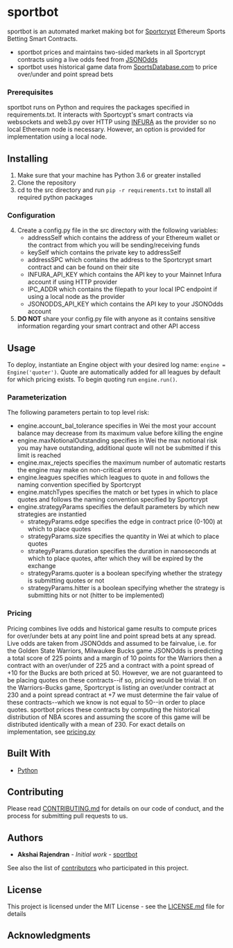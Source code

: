 # sportbot

sportbot is an automated market making bot for [Sportcrypt](https://sportcrypt.com) Ethereum Sports Betting Smart Contracts.

* sportbot prices and maintains two-sided markets in all Sportcrypt contracts using a live odds feed from [JSONOdds](https://jsonodds.com)
* sportbot uses historical game data from [SportsDatabase.com](https://sportsdatabase.com) to price over/under and point spread bets

### Prerequisites

sportbot runs on Python and requires the packages specified in requirements.txt. 
It interacts with Sportcypt's smart contracts via websockets and web3.py over HTTP using [INFURA](https://infura.io) as the provider so no local Ethereum node is necessary. However, an option is provided for implementation using a local node.

## Installing

1. Make sure that your machine has Python 3.6 or greater installed
2. Clone the repository
3. cd to the src directory and run `pip -r requirements.txt` to install all required python packages

### Configuration

4. Create a config.py file in the src directory with the following variables:
   - addressSelf which contains the address of your Ethereum wallet or the contract from which you will be sending/receiving funds
   - keySelf which contains the private key to addressSelf
   - addressSPC which contains the address to the Sportcrypt smart contract and can be found on their site
   - INFURA_API_KEY which contains the API key to your Mainnet Infura account if using HTTP provider
   - IPC_ADDR which contains the filepath to your local IPC endpoint if using a local node as the provider
   - JSONODDS_API_KEY which contains the API key to your JSONOdds account
5. **DO NOT** share your config.py file with anyone as it contains sensitive information regarding your smart contract and other API access

## Usage

To deploy, instantiate an Engine object with your desired log name: `engine = Engine('quoter')`. Quote are automatically added for all leagues by default for which pricing exists. To begin quoting run `engine.run()`.

### Parameterization

The following parameters pertain to top level risk:
- engine.account_bal_tolerance specifies in Wei the most your account balance may decrease from its maximum value before killing the engine
- engine.maxNotionalOutstanding specifies in Wei the max notional risk you may have outstanding, additional quote will not be submitted if this limit is reached
- engine.max_rejects specifies the maximum number of automatic restarts the engine may make on non-critical errors
- engine.leagues specifies which leagues to quote in and follows the naming convention specified by Sportcrypt
- engine.matchTypes specifies the match or bet types in which to place quotes and follows the naming convention specified by Sportcrypt
- engine.strategyParams specifies the default parameters by which new strategies are instantied
  - strategyParams.edge specifies the edge in contract price (0-100) at which to place quotes
  - strategyParams.size specifies the quantity in Wei at which to place quotes
  - strategyParams.duration specifies the duration in nanoseconds at which to place quotes, after which they will be expired by the exchange
  - strategyParams.quoter is a boolean specifying whether the strategy is submitting quotes or not
  - strategyParams.hitter is a boolean specifying whether the strategy is submitting hits or not (hitter to be implemented)

### Pricing

Pricing combines live odds and historical game results to compute prices for over/under bets at any point line and point spread bets at any spread. Live odds are taken from JSONOdds and assumed to be fairvalue, i.e. for the Golden State Warriors, Milwaukee Bucks game JSONOdds is predicting a total score of 225 points and a margin of 10 points for the Warriors then a contract with an over/under of 225 and a contract with a point spread of +10 for the Bucks are both priced at 50. However, we are not guaranteed to be placing quotes on these contracts--if so, pricing would be trivial. If on the Warriors-Bucks game, Sportcrypt is listing an over/under contract at 230 and a point spread contract at +7 we must determine the fair value of these contracts--which we know is not equal to 50--in order to place quotes. sportbot prices these contracts by computing the historical distribution of NBA scores and assuming the score of this game will be distributed identically with a mean of 230. For exact details on implementation, see [pricing.py](https://github.com/akshairajendran/sportbot/src/pricing.py)



## Built With

* [Python](http://www.python.org)

## Contributing

Please read [CONTRIBUTING.md]() for details on our code of conduct, and the process for submitting pull requests to us.

## Authors

* **Akshai Rajendran** - *Initial work* - [sportbot](https://github.com/akshairajendran/sportbot)

See also the list of [contributors](https://github.com/akshairajendran/sportbot/contributors) who participated in this project.

## License

This project is licensed under the MIT License - see the [LICENSE.md](LICENSE.md) file for details

## Acknowledgments
